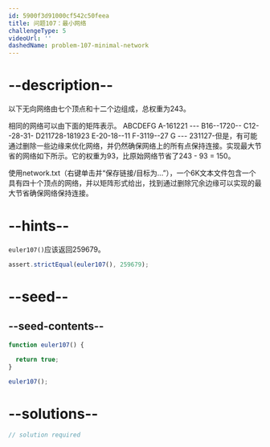 ```yaml
---
id: 5900f3d91000cf542c50feea
title: 问题107：最小网络
challengeType: 5
videoUrl: ''
dashedName: problem-107-minimal-network
---
```


# --description--

以下无向网络由七个顶点和十二个边组成，总权重为243。

相同的网络可以由下面的矩阵表示。 ABCDEFG A-161221 --- B16--1720-- C12--28-31- D211728-181923 E-20-18--11 F-3119--27 G --- 231127-但是，有可能通过删除一些边缘来优化网络，并仍然确保网络上的所有点保持连接。实现最大节省的网络如下所示。它的权重为93，比原始网络节省了243 - 93 = 150。

使用network.txt（右键单击并“保存链接/目标为...”），一个6K文本文件包含一个具有四十个顶点的网络，并以矩阵形式给出，找到通过删除冗余边缘可以实现的最大节省确保网络保持连接。

# --hints--

`euler107()`应该返回259679。

```js
assert.strictEqual(euler107(), 259679);
```

# --seed--

## --seed-contents--

```js
function euler107() {

  return true;
}

euler107();
```

# --solutions--

```js
// solution required
```
